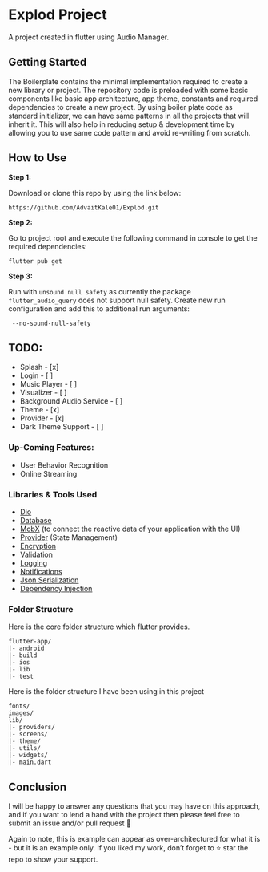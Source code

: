 # Explod Project

A project created in flutter using Audio Manager.

## Getting Started

The Boilerplate contains the minimal implementation required to create a new library or project. The repository code is preloaded with some basic components like basic app architecture, app theme, constants and required dependencies to create a new project. By using boiler plate code as standard initializer, we can have same patterns in all the projects that will inherit it. This will also help in reducing setup & development time by allowing you to use same code pattern and avoid re-writing from scratch.

## How to Use 

**Step 1:**

Download or clone this repo by using the link below:

```
https://github.com/AdvaitKale01/Explod.git
```

**Step 2:**

Go to project root and execute the following command in console to get the required dependencies: 

```
flutter pub get 
```

**Step 3:**

Run with `unsound null safety` as currently the package ```flutter_audio_query``` does not support null safety. Create new run configuration and add this to additional run arguments:

```
 --no-sound-null-safety
```

## TODO:

* Splash - [x]
* Login - [ ]
* Music Player - [ ]
* Visualizer - [ ]
* Background Audio Service - [ ]
* Theme - [x]
* Provider - [x]
* Dark Theme Support - [ ]

### Up-Coming Features:

* User Behavior Recognition
* Online Streaming

### Libraries & Tools Used

* [Dio](https://github.com/flutterchina/dio)
* [Database](https://github.com/tekartik/sembast.dart)
* [MobX](https://github.com/mobxjs/mobx.dart) (to connect the reactive data of your application with the UI)
* [Provider](https://github.com/rrousselGit/provider) (State Management)
* [Encryption](https://github.com/xxtea/xxtea-dart)
* [Validation](https://github.com/dart-league/validators)
* [Logging](https://github.com/zubairehman/Flogs)
* [Notifications](https://github.com/AndreHaueisen/flushbar)
* [Json Serialization](https://github.com/dart-lang/json_serializable)
* [Dependency Injection](https://github.com/fluttercommunity/get_it)

### Folder Structure
Here is the core folder structure which flutter provides.

```
flutter-app/
|- android
|- build
|- ios
|- lib
|- test
```

Here is the folder structure I have been using in this project

```
fonts/
images/
lib/
|- providers/
|- screens/
|- theme/
|- utils/
|- widgets/
|- main.dart
```

[comment]: <> (Now, lets dive into the lib folder which has the main code for the application.)

[comment]: <> (```)

[comment]: <> (1- constants - All the application level constants are defined in this directory with-in their respective files. This directory contains the constants for `theme`, `dimentions`, `api endpoints`, `preferences` and `strings`.)

[comment]: <> (2- data - Contains the data layer of your project, includes directories for local, network and shared pref/cache.)

[comment]: <> (3- stores - Contains store&#40;s&#41; for state-management of your application, to connect the reactive data of your application with the UI. )

[comment]: <> (4- ui — Contains all the ui of your project, contains sub directory for each screen.)

[comment]: <> (5- util — Contains the utilities/common functions of your application.)

[comment]: <> (6- widgets — Contains the common widgets for your applications. For example, Button, TextField etc.)

[comment]: <> (7- routes.dart — This file contains all the routes for your application.)

[comment]: <> (8- main.dart - This is the starting point of the application. All the application level configurations are defined in this file i.e, theme, routes, title, orientation etc.)

[comment]: <> (```)

[comment]: <> (### Constants)

[comment]: <> (This directory contains all the application level constants. A separate file is created for each type as shown in example below:)

[comment]: <> (```)

[comment]: <> (constants/)

[comment]: <> (|- app_theme.dart)

[comment]: <> (|- dimens.dart)

[comment]: <> (|- endpoints.dart)

[comment]: <> (|- preferences.dart)

[comment]: <> (|- strings.dart)

[comment]: <> (```)

[comment]: <> (### Data)

[comment]: <> (All the business logic of your application will go into this directory, it represents the data layer of your application. It is sub-divided into three directories `local`, `network` and `sharedperf`, each containing the domain specific logic. Since each layer exists independently, that makes it easier to unit test. The communication between UI and data layer is handled by using central repository.)

[comment]: <> (```)

[comment]: <> (data/)

[comment]: <> (|- local/)

[comment]: <> (    |- constants/)

[comment]: <> (    |- datasources/)

[comment]: <> (    |- app_database.dart)
   
[comment]: <> (|- network/)

[comment]: <> (    |- constants/)

[comment]: <> (    |- exceptions/)

[comment]: <> (    |- rest_client.dart)
    
[comment]: <> (|- sharedpref)

[comment]: <> (    |- constants/)

[comment]: <> (    |- shared_preference_helper.dart)
    
[comment]: <> (|- repository.dart)

[comment]: <> (```)

[comment]: <> (### Stores)

[comment]: <> (The store is where all your application state lives in flutter. The Store is basically a widget that stands at the top of the widget tree and passes it's data down using special methods. In-case of multiple stores, a separate folder for each store is created as shown in the example below:)

[comment]: <> (```)

[comment]: <> (stores/)

[comment]: <> (|- login/)

[comment]: <> (    |- login_store.dart)

[comment]: <> (    |- form_validator.dart)

[comment]: <> (```)

[comment]: <> (### UI)

[comment]: <> (This directory contains all the ui of your application. Each screen is located in a separate folder making it easy to combine group of files related to that particular screen. All the screen specific widgets will be placed in `widgets` directory as shown in the example below:)

[comment]: <> (```)

[comment]: <> (ui/)

[comment]: <> (|- login)

[comment]: <> (   |- login_screen.dart)

[comment]: <> (   |- widgets)

[comment]: <> (      |- login_form.dart)

[comment]: <> (      |- login_button.dart)

[comment]: <> (```)

[comment]: <> (### Utils)

[comment]: <> (Contains the common file&#40;s&#41; and utilities used in a project. The folder structure is as follows: )

[comment]: <> (```)

[comment]: <> (utils/)

[comment]: <> (|- encryption)

[comment]: <> (   |- xxtea.dart)

[comment]: <> (|- date)

[comment]: <> (  |- date_time.dart)

[comment]: <> (```)

[comment]: <> (### Widgets)

[comment]: <> (Contains the common widgets that are shared across multiple screens. For example, Button, TextField etc.)

[comment]: <> (```)

[comment]: <> (widgets/)

[comment]: <> (|- app_icon_widget.dart)

[comment]: <> (|- empty_app_bar.dart)

[comment]: <> (|- progress_indicator.dart)

[comment]: <> (```)

[comment]: <> (### Routes)

[comment]: <> (This file contains all the routes for your application.)

[comment]: <> (```dart)

[comment]: <> (import 'package:flutter/material.dart';)

[comment]: <> (import 'ui/home/home.dart';)

[comment]: <> (import 'ui/login/login.dart';)

[comment]: <> (import 'ui/splash/splash.dart';)

[comment]: <> (class Routes {)

[comment]: <> (  Routes._&#40;&#41;;)

[comment]: <> (  //static variables)

[comment]: <> (  static const String splash = '/splash';)

[comment]: <> (  static const String login = '/login';)

[comment]: <> (  static const String home = '/home';)

[comment]: <> (  static final routes = <String, WidgetBuilder>{)

[comment]: <> (    splash: &#40;BuildContext context&#41; => SplashScreen&#40;&#41;,)

[comment]: <> (    login: &#40;BuildContext context&#41; => LoginScreen&#40;&#41;,)

[comment]: <> (    home: &#40;BuildContext context&#41; => HomeScreen&#40;&#41;,)

[comment]: <> (  };)

[comment]: <> (})

[comment]: <> (```)

[comment]: <> (### Main)

[comment]: <> (This is the starting point of the application. All the application level configurations are defined in this file i.e, theme, routes, title, orientation etc.)

[comment]: <> (```dart)

[comment]: <> (import 'package:boilerplate/routes.dart';)

[comment]: <> (import 'package:flutter/material.dart';)

[comment]: <> (import 'package:flutter/services.dart';)

[comment]: <> (import 'constants/app_theme.dart';)

[comment]: <> (import 'constants/strings.dart';)

[comment]: <> (import 'ui/splash/splash.dart';)

[comment]: <> (void main&#40;&#41; {)

[comment]: <> (  SystemChrome.setPreferredOrientations&#40;[)

[comment]: <> (    DeviceOrientation.portraitUp,)

[comment]: <> (    DeviceOrientation.portraitDown,)

[comment]: <> (    DeviceOrientation.landscapeRight,)

[comment]: <> (    DeviceOrientation.landscapeLeft,)

[comment]: <> (  ]&#41;.then&#40;&#40;_&#41; {)

[comment]: <> (    runApp&#40;MyApp&#40;&#41;&#41;;)

[comment]: <> (  }&#41;;)

[comment]: <> (})

[comment]: <> (class MyApp extends StatelessWidget {)

[comment]: <> (  // This widget is the root of your application.)

[comment]: <> (  @override)

[comment]: <> (  Widget build&#40;BuildContext context&#41; {)

[comment]: <> (    return MaterialApp&#40;)

[comment]: <> (      debugShowCheckedModeBanner: false,)

[comment]: <> (      title: Strings.appName,)

[comment]: <> (      theme: themeData,)

[comment]: <> (      routes: Routes.routes,)

[comment]: <> (      home: SplashScreen&#40;&#41;,)

[comment]: <> (    &#41;;)

[comment]: <> (  })

[comment]: <> (})

[comment]: <> (```)

[comment]: <> (## Wiki)

[comment]: <> (Checkout [wiki]&#40;https://github.com/zubairehman/flutter-boilerplate-project/wiki&#41; for more info)

## Conclusion

I will be happy to answer any questions that you may have on this approach, and if you want to lend a hand with the project then please feel free to submit an issue and/or pull request 🙂

Again to note, this is example can appear as over-architectured for what it is - but it is an example only. If you liked my work, don’t forget to ⭐ star the repo to show your support.
